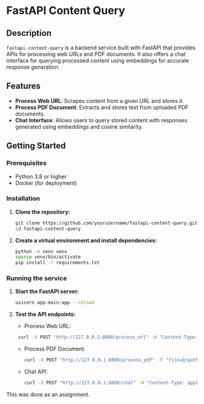 # FastAPI Content Query

## Description

`fastapi-content-query` is a backend service built with FastAPI that provides APIs for processing web URLs and PDF documents. It also offers a chat interface for querying processed content using embeddings for accurate response generation.

## Features

- **Process Web URL**: Scrapes content from a given URL and stores it.
- **Process PDF Document**: Extracts and stores text from uploaded PDF documents.
- **Chat Interface**: Allows users to query stored content with responses generated using embeddings and cosine similarity.

## Getting Started

### Prerequisites

- Python 3.8 or higher
- Docker (for deployment)

### Installation

1. **Clone the repository:**

   ```bash
   git clone https://github.com/yourusername/fastapi-content-query.git
   cd fastapi-content-query

2. **Create a virtual environment and install dependencies:**

   ```bash
   python -m venv venv
   source venv/bin/activate
   pip install -r requirements.txt

### Running the service

1. **Start the FastAPI server:**

   ```bash
   uvicorn app.main:app --reload

2. **Test the API endpoints:**

    - Process Web URL:
   ```bash
    curl -X POST "http://127.0.0.1:8000/process_url" -H "Content-Type: application/json" -d '{"url": "https://example.com"}'
    ```
    - Process PDF Document:
      ```bash
      curl -X POST "http://127.0.0.1:8000/process_pdf" -F "file=@/path/to/file.pdf"
      ```
    - Chat API:
      ```bash
      curl -X POST "http://127.0.0.1:8000/chat" -H "Content-Type: application/json" -d '{"chat_id":"your_chat_id", "question":"What is the document about?"}'
      ```


This was done as an assignment.
